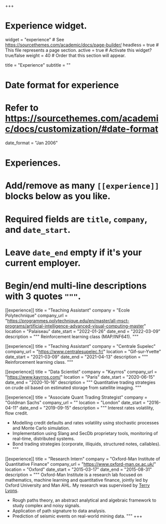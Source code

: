   +++
# Experience widget.
widget = "experience"  # See https://sourcethemes.com/academic/docs/page-builder/
headless = true  # This file represents a page section.
active = true  # Activate this widget? true/false
weight = 40  # Order that this section will appear.

title = "Experience"
subtitle = ""

# Date format for experience
#   Refer to https://sourcethemes.com/academic/docs/customization/#date-format
date_format = "Jan 2006"

# Experiences.
#   Add/remove as many `[[experience]]` blocks below as you like.
#   Required fields are `title`, `company`, and `date_start`.
#   Leave `date_end` empty if it's your current employer.
#   Begin/end multi-line descriptions with 3 quotes `"""`.
[[experience]]
  title = "Teaching Assistant"
  company = "Ecole Polytechnique"
  company_url = "https://programmes.polytechnique.edu/en/master/all-msct-programs/artificial-intelligence-advanced-visual-computing-master"
  location = "Palaiseau"
  date_start = "2022-01-26"
  date_end = "2022-03-09"
  description = """
  Reinforcement learning class (MAP/INF641).
  """

[[experience]]
  title = "Teaching Assistant"
  company = "Centrale Supelec"
  company_url = "https://www.centralesupelec.fr/"
  location = "Gif-sur-Yvette"
  date_start = "2021-03-09"
  date_end = "2021-04-13"
  description = """
  Reinforcement learning class.
  """

[[experience]]
  title = "Data Scientist"
  company = "Kayrros"
  company_url = "https://www.kayrros.com/"
  location = "Paris"
  date_start = "2020-06-15"
  date_end = "2020-10-16"
  description = """
  Quantitative trading strategies on crude oil based on estimated storage from satellite imaging.
  """

[[experience]]
  title = "Associate Quant Trading Strategist"
  company = "Goldman Sachs"
  company_url = ""
  location = "London"
  date_start = "2016-04-11"
  date_end = "2019-09-15"
  description = """
  Interest rates volatility, flow credit.
  * Modelling credit defaults and rates volatility using stochastic processes and Monte Carlo simulation.
  * Implementation using Slang and SecDb proprietary tools, monitoring of real-time, distributed systems.
  * Bond trading strategies (corporate, illiquids, structured notes, callables).
  """

[[experience]]
  title = "Research Intern"
  company = "Oxford-Man Institute of Quantitative Finance"
  company_url = "https://www.oxford-man.ox.ac.uk/"
  location = "Oxford"
  date_start = "2015-03-17"
  date_end = "2015-08-31"
  description = """
  Oxford-Man Institute is a research lab focused on mathematics, machine learning and quantitative finance, jointly led by Oxford University and Man AHL. My research was supervised by [Terry Lyons](https://www.maths.ox.ac.uk/people/terry.lyons).
  * Rough paths theory, an abstract analytical and algebraic framework to study complex and noisy signals.
  * Application of path signature to data analysis.
  * Prediction of seismic events on real-world mining data.
  """
+++
